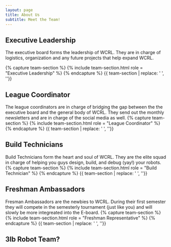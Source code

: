```yaml
---
layout: page
title: About Us
subtitle: Meet the Team!
---
```




## Executive Leadership
The executive board forms the leadership of WCRL. They are in charge of logistics, organization and any future projects that help expand WCRL.
<!--- handy trick found on stackoverflow to use html in md files --->
{% capture team-section %}
{% include team-section.html role = "Executive Leadership" %} 
{% endcapture %}
{{ team-section | replace: '    ', ''}}

## League Coordinator
The league coordinators are in charge of bridging the gap between the the executive board and the general body of WCRL. They send out the monthly newsletters and are in charge of the social media as well.
{% capture team-section %}
{% include team-section.html role = "League Coordinator" %} 
{% endcapture %}
{{ team-section | replace: '    ', ''}}

## Build Technicians
Build Technicians form the heart and soul of WCRL. They are the elite squad in charge of helping you guys design, build, and debug (yay!) your robots.
{% capture team-section %}
{% include team-section.html role = "Build Technician" %} 
{% endcapture %}
{{ team-section | replace: '    ', ''}}

## Freshman Ambassadors
Fresman Ambassadors are the newbies to WCRL. During their first semester they will compete in the semesterly tournament (just like you) and will slowly be more integreated into the E-board.
{% capture team-section %}
{% include team-section.html role = "Freshman Representative" %} 
{% endcapture %}
{{ team-section | replace: '    ', ''}}

## 3lb Robot Team?